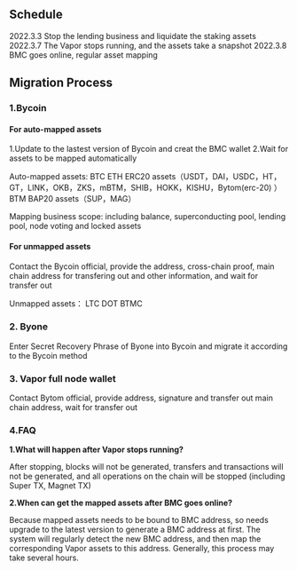 ## Schedule

2022.3.3 Stop the lending business and liquidate the staking assets
2022.3.7 The Vapor stops running, and the assets take a snapshot
2022.3.8 BMC goes online, regular asset mapping

## Migration Process

### 1.Bycoin

#### For auto-mapped assets

1.Update to the lastest version of Bycoin and creat the BMC wallet
2.Wait for assets to be mapped automatically

Auto-mapped assets:
BTC
ETH
ERC20 assets（USDT，DAI，USDC，HT，GT，LINK，OKB，ZKS，mBTM，SHIB，HOKK，KISHU，Bytom(erc-20) ）
BTM
BAP20 assets（SUP，MAG）

Mapping business scope: including balance, superconducting pool, lending pool, node voting and locked assets

#### For unmapped assets

Contact the Bycoin official, provide the address, cross-chain proof,  main chain address for transfering out and other information, and wait for transfer out

Unmapped assets：
LTC
DOT
BTMC

### 2. Byone

Enter Secret Recovery Phrase of Byone into Bycoin and migrate it according to the Bycoin method

### 3. Vapor full node wallet

Contact Bytom official, provide address, signature and transfer out main chain address, wait for transfer out

### 4.FAQ

**1.What will happen after Vapor stops running?**

After stopping, blocks will not be generated, transfers and transactions will not be generated, and all operations on the chain will be stopped (including Super TX, Magnet TX)

**2.When can get the mapped assets after BMC goes online?**

Because mapped assets needs to be bound to BMC address, so needs upgrade to the latest version to generate a BMC address at first. The system will regularly detect the new BMC address, and then map the corresponding Vapor assets to this address. Generally, this process may take several hours.